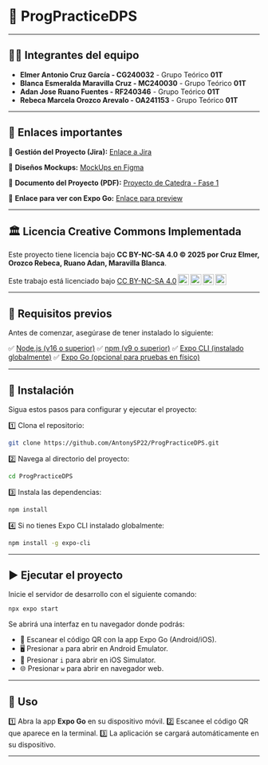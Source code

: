 # 🌟 ProgPracticeDPS

---

## 🧑‍💻 Integrantes del equipo

- **Elmer Antonio Cruz García - CG240032** - Grupo Teórico **01T**
- **Blanca Esmeralda Maravilla Cruz - MC240030** - Grupo Teórico **01T**
- **Adan Jose Ruano Fuentes - RF240346** - Grupo Teórico **01T**
- **Rebeca Marcela Orozco Arevalo - OA241153** - Grupo Teórico **01T**

---

## 🔗 Enlaces importantes

📌 **Gestión del Proyecto (Jira):** [Enlace a Jira](https://elmer06cru.atlassian.net/jira/core/projects/PDCD/board)

📌 **Diseños Mockups:** [MockUps en Figma](https://www.figma.com/design/9ySzJIC4WoWSSgYXnaz3pq/ProgPractice?node-id=0-1&p=f&t=56XKcwEtE3sKzddR-0)

📌 **Documento del Proyecto (PDF):** [Proyecto de Catedra - Fase 1](https://drive.google.com/file/d/1S5RRrFiurgbpfjnz-7C1wk47I0EVrqt7/view?usp=sharing)

📌 **Enlace para ver con Expo Go:** [Enlace para preview](https://expo.dev/preview/update?message=Version%20final*&updateRuntimeVersion=1.0.0&createdAt=2025-05-20T17%3A41%3A06.122Z&slug=exp&projectId=e23f5dd3-65ac-4346-990d-f3a68796c746&group=b455f7f2-b76f-41fe-b573-2ed80d56f210)

---

## 🏛️ Licencia Creative Commons Implementada

Este proyecto tiene licencia bajo **CC BY-NC-SA 4.0 © 2025 por Cruz Elmer, Orozco Rebeca, Ruano Adan, Maravilla Blanca**.

<p xmlns:cc="http://creativecommons.org/ns#" >Este trabajo está licenciado bajo <a href="https://creativecommons.org/licenses/by-nc-sa/4.0/?ref=chooser-v1" target="_blank" rel="license noopener noreferrer" style="display:inline-block;">CC BY-NC-SA 4.0<img style="height:22px!important;margin-left:3px;vertical-align:text-bottom;" src="https://mirrors.creativecommons.org/presskit/icons/cc.svg?ref=chooser-v1" alt=""><img style="height:22px!important;margin-left:3px;vertical-align:text-bottom;" src="https://mirrors.creativecommons.org/presskit/icons/by.svg?ref=chooser-v1" alt=""><img style="height:22px!important;margin-left:3px;vertical-align:text-bottom;" src="https://mirrors.creativecommons.org/presskit/icons/nc.svg?ref=chooser-v1" alt=""><img style="height:22px!important;margin-left:3px;vertical-align:text-bottom;" src="https://mirrors.creativecommons.org/presskit/icons/sa.svg?ref=chooser-v1" alt=""></a></p>

---

## 📌 Requisitos previos

Antes de comenzar, asegúrase de tener instalado lo siguiente:

✅ [Node.js (v16 o superior)](https://nodejs.org/)
✅ [npm (v9 o superior)](https://www.npmjs.com/)
✅ [Expo CLI (instalado globalmente)](https://docs.expo.dev/get-started/installation/)
✅ [Expo Go (opcional para pruebas en físico)](https://expo.dev/client)

---

## 🚀 Instalación

Sigua estos pasos para configurar y ejecutar el proyecto:

1️⃣ Clona el repositorio:
```sh
git clone https://github.com/AntonySP22/ProgPracticeDPS.git
```
2️⃣ Navega al directorio del proyecto:
```sh
cd ProgPracticeDPS
```
3️⃣ Instala las dependencias:
```sh
npm install
```
4️⃣ Si no tienes Expo CLI instalado globalmente:
```sh
npm install -g expo-cli
```

---

## ▶️ Ejecutar el proyecto

Inicie el servidor de desarrollo con el siguiente comando:
```sh
npx expo start
```
Se abrirá una interfaz en tu navegador donde podrás:
- 📱 Escanear el código QR con la app Expo Go (Android/iOS).
- 🖥️ Presionar `a` para abrir en Android Emulator.
- 🍏 Presionar `i` para abrir en iOS Simulator.
- 🌐 Presionar `w` para abrir en navegador web.

---

## 📱 Uso

1️⃣ Abra la app **Expo Go** en su dispositivo móvil.
2️⃣ Escanee el código QR que aparece en la terminal.
3️⃣ La aplicación se cargará automáticamente en su dispositivo.

---
